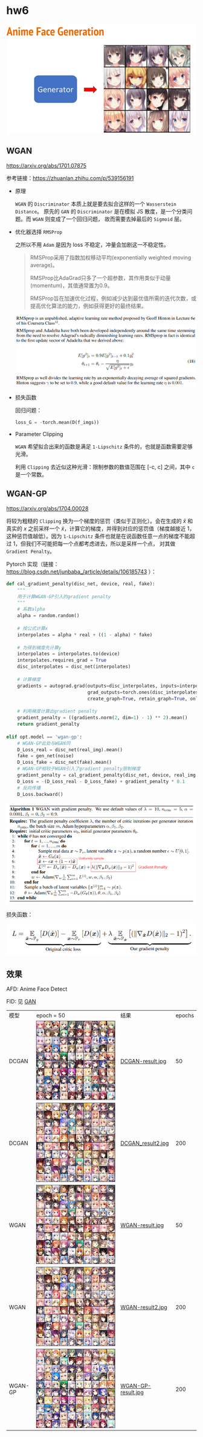 # hw6

![](task.png)

## WGAN

https://arxiv.org/abs/1701.07875

参考链接：https://zhuanlan.zhihu.com/p/539156191

+ 原理
  
    `WGAN` 的 `Discriminator` 本质上就是要去拟合这样的一个 `Wasserstein Distance`。
    原先的 `GAN` 的 `Discriminator` 是在模拟 JS 散度，是一个分类问题。而 `WGAN` 则变成了一个回归问题，
    故而需要去掉最后的 `Sigmoid` 层。

+ 优化器选择 `RMSProp`

    之所以不用 `Adam` 是因为 loss 不稳定，冲量会加剧这一不稳定性。
    
    > RMSProp采用了指数加权移动平均(exponentially weighted moving average)。
    >
    > RMSProp比AdaGrad只多了一个超参数，其作用类似于动量(momentum)，其值通常置为0.9。
    >
    > RMSProp旨在加速优化过程，例如减少达到最优值所需的迭代次数，或提高优化算法的能力，例如获得更好的最终结果。

    ![](RMSProp.png)
    
+ 损失函数

    回归问题：
    
    ```python
    loss_G = -torch.mean(D(f_imgs))
    ```
    
+ Parameter Clipping

    `WGAN` 希望拟合出来的函数是满足 `1-Lipschitz` 条件的，也就是函数需要足够光滑。
    
    利用 `Clipping` 去近似这种光滑：限制参数的数值范围在 [-c, c] 之间，其中 `c` 是一个常数。
    

## WGAN-GP

https://arxiv.org/abs/1704.00028 

将较为粗糙的 `Clipping` 换为一个梯度的惩罚（类似于正则化）。会在生成的 $\hat{x}$ 和真实的 $x$ 之前采样一个 $\tilde{x}$，计算它的梯度，并得到对应的惩罚值（梯度越接近 1，这种惩罚值越低）。因为 `1-Lipschitz` 条件也就是在说函数任意一点的梯度不能超过 1，但我们不可能把每一个点都考虑进去，所以是采样一个点，
对其做 `Gradient Penalty`。

Pytorch 实现（链接：https://blog.csdn.net/junbaba_/article/details/106185743 ）：
```python
def cal_gradient_penalty(disc_net, device, real, fake):
    """
    用于计算WGAN-GP引入的gradient penalty
    """
    # 系数alpha
    alpha = random.random()
    
    # 按公式计算x
    interpolates = alpha * real + ((1 - alpha) * fake)

    # 为得到梯度先计算y
    interpolates = interpolates.to(device)
    interpolates.requires_grad = True
    disc_interpolates = disc_net(interpolates)

    # 计算梯度
    gradients = autograd.grad(outputs=disc_interpolates, inputs=interpolates,
                              grad_outputs=torch.ones(disc_interpolates.size()).to(device),
                              create_graph=True, retain_graph=True, only_inputs=True)[0]

    # 利用梯度计算出gradient penalty
    gradient_penalty = ((gradients.norm(2, dim=1) - 1) ** 2).mean()
    return gradient_penalty

elif opt.model == 'wgan-gp':
    # WGAN-GP此处与WGAN同
    D_Loss_real = disc_net(real_img).mean()
    fake = gen_net(noise)
    D_Loss_fake = disc_net(fake).mean()
    # WGAN-GP相较于WGAN引入了gradient penalty限制梯度
    gradient_penalty = cal_gradient_penalty(disc_net, device, real_img.data, fake.data)
    D_Loss = -(D_Loss_real - D_Loss_fake) + gradient_penalty * 0.1
    # 反向传播
    D_Loss.backward()
```


![](WGAN-GP1.png)

损失函数：

![](WGAN-GP2.png)

## 效果

AFD: Anime Face Detect

FID: 见 [GAN](../../notes/GAN.md)

<table>
    <tr>
        <td>模型</td>
        <td>epoch = 50</td>
        <td>结果</td>
        <td>epochs</td>
    </tr>
    <tr>
        <td>DCGAN</td>
        <td><img src="DCGAN-epoch-50.png" alt=""/></td>
        <td><a href="DCGAN-result.jpg">DCGAN-result.jpg</a></td>
        <td>50</td>
    </tr>
    <tr>
        <td>DCGAN</td>
        <td><img src="DCGAN-epoch-200.jpg" alt=""/></td>
        <td><a href="DCGAN_result2.jpg">DCGAN_result2.jpg</a></td>
        <td>200</td>
    </tr>
    <tr>
        <td>WGAN</td>
        <td><img src="WGAN-Epoch_050.jpg" alt=""/></td>
        <td><a href="WGAN-result.jpg">WGAN-result.jpg</a></td>
        <td>50</td>
    </tr>
    <tr>
        <td>WGAN</td>
        <td><img src="WGAN-epoch-200.jpg" alt=""/></td>
        <td><a href="WGAN-result2.jpg">WGAN-result2.jpg</a></td>
        <td>200</td>
    </tr>
    <tr>
        <td>WGAN-GP</td>
        <td><img src="WGAN-GP-epoch-200.jpg" alt=""/></td>
        <td><a href="WGAN-GP-result.jpg">WGAN-GP-result.jpg</a></td>
        <td>200</td>
    </tr>
</table>
